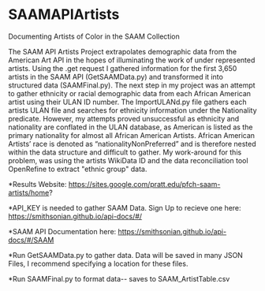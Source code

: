 # SAAMAPIArtists
Documenting Artists of Color in the SAAM Collection 


The SAAM API Artists Project extrapolates demographic data from the American Art API in the hopes of illuminating the work of under represented artists. Using the .get request I gathered information for the first 3,650 artists in the SAAM API (GetSAAMData.py) and transformed it into structured data (SAAMFinal.py). The next step in my project was an attempt to gather ethnicity or racial demographic data from each African American artist using their ULAN ID number. The ImportULANd.py file gathers each artists ULAN file and searches for ethnicity information under the Nationality predicate. However, my attempts proved unsuccessful as ethnicity and nationality are conflated in the ULAN database, as American is listed as the primary nationality for almost all African American Artists. African American Artists’ race is denoted as “nationalityNonPreferred” and is therefore nested within the data structure and difficult to gather. My work-around for this problem, was using the artists WikiData ID and the data reconciliation tool OpenRefine to extract "ethnic group" data. 


*Results Website: https://sites.google.com/pratt.edu/pfch-saam-artists/home?

*API_KEY is needed to gather SAAM Data. Sign Up to recieve one here: https://smithsonian.github.io/api-docs/#/

*SAAM API Documentation here: https://smithsonian.github.io/api-docs/#/SAAM

*Run GetSAAMData.py to gather data. Data will be saved in many JSON Files, I recommend specifying a location for these files. 

*Run SAAMFinal.py to format data-- saves to SAAM_ArtistTable.csv
